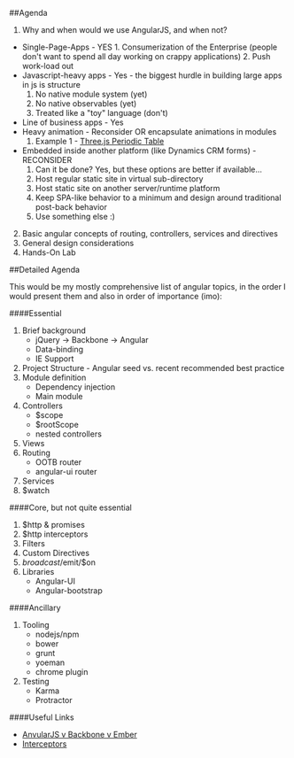 
##Agenda
1. Why and when would we use AngularJS, and when not?
  *  Single-Page-Apps - YES
    1. Consumerization of the Enterprise (people don't want to spend all day working on crappy applications)
    2. Push work-load out
  * Javascript-heavy apps - Yes - the biggest hurdle in building large apps in js is structure
    1. No native module system (yet)
    2. No native observables (yet)
    3. Treated like a "toy" language (don't)
  * Line of business apps - Yes
  * Heavy animation - Reconsider OR encapsulate animations in modules
    1. Example 1 - [Three.js Periodic Table](http://mrdoob.github.io/three.js/examples/css3d_periodictable.html)
  * Embedded inside another platform (like Dynamics CRM forms) - RECONSIDER
    1. Can it be done?  Yes, but these options are better if available...
    2. Host regular static site in virtual sub-directory
    3. Host static site on another server/runtime platform
    4. Keep SPA-like behavior to a minimum and design around traditional post-back behavior
    5. Use something else :)
2. Basic angular concepts of routing, controllers, services and directives
3. General design considerations
4. Hands-On Lab

##Detailed Agenda

This would be my mostly comprehensive list of angular topics, in the order I would present them and also in order of importance (imo):

####Essential
1. Brief background
   * jQuery -> Backbone -> Angular
   * Data-binding
   * IE Support
2. Project Structure - Angular seed vs. recent recommended best practice
3. Module definition
   * Dependency injection
   * Main module
4. Controllers
   * $scope
   * $rootScope
   * nested controllers
5. Views
6. Routing
   * OOTB router
   * angular-ui router
7. Services
8. $watch

####Core, but not quite essential
1. $http & promises
2. $http interceptors
3. Filters
4. Custom Directives
5. $broadcast/$emit/$on
6. Libraries
   * Angular-UI
   * Angular-bootstrap​


####Ancillary
1. Tooling
   * nodejs/npm
   * bower
   * grunt
   * yoeman
   * chrome plugin
2. Testing
   * Karma
   * Protractor

####Useful Links
- [AnvularJS v Backbone v Ember](http://www.airpair.com/js/javascript-framework-comparison)
- [Interceptors](http://www.webdeveasy.com/interceptors-in-angularjs-and-useful-examples/)
